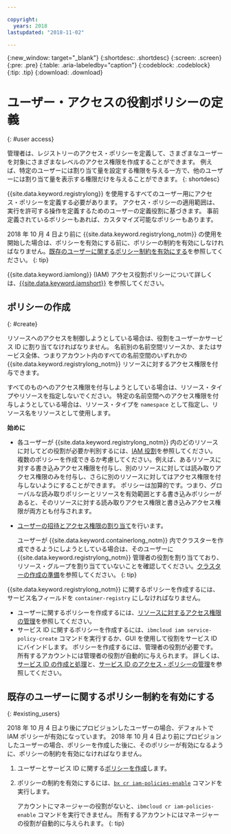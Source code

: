 ```yaml
---

copyright:
  years: 2018
lastupdated: "2018-11-02"

---
```


{:new_window: target="_blank"}
{:shortdesc: .shortdesc}
{:screen: .screen}
{:pre: .pre}
{:table: .aria-labeledby="caption"}
{:codeblock: .codeblock}
{:tip: .tip}
{:download: .download}

# ユーザー・アクセスの役割ポリシーの定義
{: #user access}

管理者は、レジストリーのアクセス・ポリシーを定義して、さまざまなユーザーを対象にさまざまなレベルのアクセス権限を作成することができます。 例えば、特定のユーザーには割り当て量を設定する権限を与える一方で、他のユーザーには割り当て量を表示する権限だけを与えることができます。
{: shortdesc}

{{site.data.keyword.registrylong}} を使用するすべてのユーザー用にアクセス・ポリシーを定義する必要があります。 アクセス・ポリシーの適用範囲は、実行を許可する操作を定義するためのユーザーの定義役割に基づきます。 事前定義されているポリシーもあれば、カスタマイズ可能なポリシーもあります。

2018 年 10 月 4 日より前に {{site.data.keyword.registrylong_notm}} の使用を開始した場合は、ポリシーを有効にする前に、ポリシーの制約を有効にしなければなりません。[既存のユーザーに関するポリシー制約を有効にする](#existing_users)を参照してください。
{: tip}

{{site.data.keyword.iamlong}} (IAM) アクセス役割ポリシーについて詳しくは、[{{site.data.keyword.iamshort}}](/docs/iam/index.html#iamoverview) を参照してください。

## ポリシーの作成
{: #create}

リソースへのアクセスを制御しようとしている場合は、役割をユーザーかサービス ID に割り当てなければなりません。 名前別の名前空間リソースか、またはサービス全体、つまりアカウント内のすべての名前空間のいずれかの {{site.data.keyword.registrylong_notm}} リソースに対するアクセス権限を付与できます。

すべてのものへのアクセス権限を付与しようとしている場合は、リソース・タイプやリソースを指定しないでください。 特定の名前空間へのアクセス権限を付与しようとしている場合は、リソース・タイプを `namespace` として指定し、リソース名をリソースとして使用します。

**始めに**

- 各ユーザーが {{site.data.keyword.registrylong_notm}} 内のどのリソースに対してどの役割が必要か判別するには、[IAM 役割](/docs/services/Registry/iam.html#iam)を参照してください。 複数のポリシーを作成できるか考慮してください。例えば、あるリソースに対する書き込みアクセス権限を付与し、別のリソースに対しては読み取りアクセス権限のみを付与し、さらに別のリソースに対してはアクセス権限を付与しないようにすることができます。 ポリシーは加算的です。つまり、グローバルな読み取りポリシーとリソースを有効範囲とする書き込みポリシーがあると、そのリソースに対する読み取りアクセス権限と書き込みアクセス権限が両方とも付与されます。

- [ユーザーの招待とアクセス権限の割り当て](/docs/iam/iamuserinv.html#iamuserinv)を行います。 

  ユーザーが {{site.data.keyword.containerlong_notm}} 内でクラスターを作成できるようにしようとしている場合は、そのユーザーに {{site.data.keyword.registrylong_notm}} 管理者の役割を割り当てており、リソース・グループを割り当てていないことを確認してください。[クラスターの作成の準備](/docs/containers/cs_clusters.html#cluster_prepare)を参照してください。
  {: tip}

{{site.data.keyword.registrylong_notm}} に関するポリシーを作成するには、サービス名フィールドを `container-registry` にしなければなりません。

* ユーザーに関するポリシーを作成するには、[リソースに対するアクセス権限の管理](/docs/iam/mngiam.html#iammanidaccser)を参照してください。
* サービス ID に関するポリシーを作成するには、`ibmcloud iam service-policy-create` コマンドを実行するか、GUI を使用して役割をサービス ID にバインドします。 ポリシーを作成するには、管理者の役割が必要です。 所有するアカウントには管理者の役割が自動的に与えられます。 詳しくは、[サービス ID の作成と処理](/docs/iam/serviceid.html#serviceids)と、[サービス ID のアクセス・ポリシーの管理](/docs/iam/serviceidaccess.html#serviceidpolicy)を参照してください。

## 既存のユーザーに関するポリシー制約を有効にする
{: #existing_users}

2018 年 10 月 4 日より後にプロビジョンしたユーザーの場合、デフォルトで IAM ポリシーが有効になっています。 2018 年 10 月 4 日より前にプロビジョンしたユーザーの場合、ポリシーを作成した後に、そのポリシーが有効になるように、ポリシーの制約を有効になければなりません。

1. ユーザーとサービス ID に関する[ポリシーを作成](#create)します。

2. ポリシーの制約を有効にするには、[`bx cr iam-policies-enable`](/docs/services/Registry/registry_cli.html#bx_cr_iam_policies_enable) コマンドを実行します。

    アカウントにマネージャーの役割がないと、`ibmcloud cr iam-policies-enable` コマンドを実行できません。 所有するアカウントにはマネージャーの役割が自動的に与えられます。
    {: tip}
